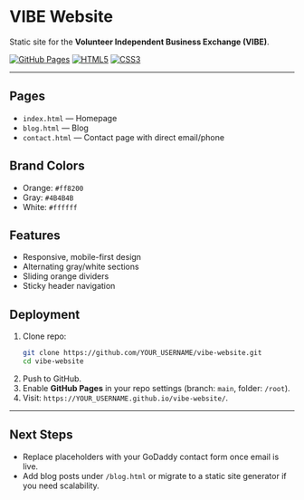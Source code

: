 # VIBE Website

Static site for the **Volunteer Independent Business Exchange (VIBE)**.

[![GitHub Pages](https://img.shields.io/badge/GitHub-Pages-blue?logo=github)](https://YOUR_USERNAME.github.io/vibe-website/)
[![HTML5](https://img.shields.io/badge/HTML-5-orange?logo=html5)](https://developer.mozilla.org/en-US/docs/Web/Guide/HTML/HTML5)
[![CSS3](https://img.shields.io/badge/CSS-3-blue?logo=css3)](https://developer.mozilla.org/en-US/docs/Web/CSS)

---

## Pages
- `index.html` — Homepage  
- `blog.html` — Blog  
- `contact.html` — Contact page with direct email/phone  

## Brand Colors
- Orange: `#ff8200`  
- Gray: `#4B4B4B`  
- White: `#ffffff`  

## Features
- Responsive, mobile-first design  
- Alternating gray/white sections  
- Sliding orange dividers  
- Sticky header navigation  

## Deployment
1. Clone repo:
   ```bash
   git clone https://github.com/YOUR_USERNAME/vibe-website.git
   cd vibe-website
   ```
2. Push to GitHub.  
3. Enable **GitHub Pages** in your repo settings (branch: `main`, folder: `/root`).  
4. Visit: `https://YOUR_USERNAME.github.io/vibe-website/`.

---

## Next Steps
- Replace placeholders with your GoDaddy contact form once email is live.  
- Add blog posts under `/blog.html` or migrate to a static site generator if you need scalability.  
